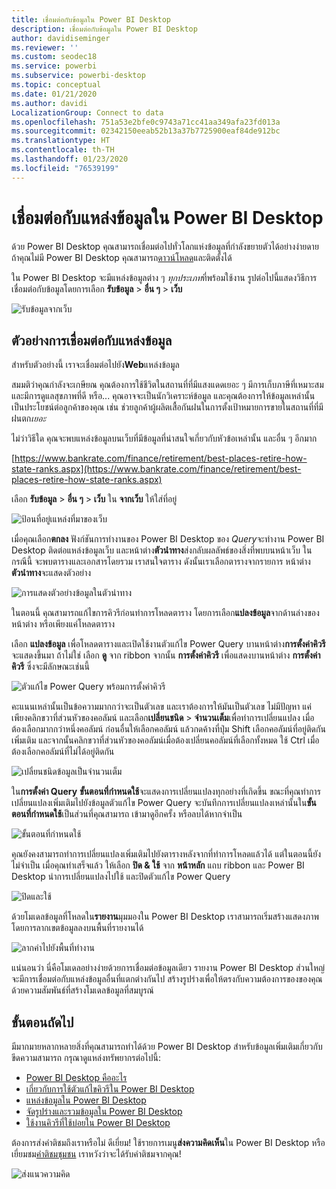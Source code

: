 ```yaml
---
title: เชื่อมต่อกับข้อมูลใน Power BI Desktop
description: เชื่อมต่อกับข้อมูลใน Power BI Desktop
author: davidiseminger
ms.reviewer: ''
ms.custom: seodec18
ms.service: powerbi
ms.subservice: powerbi-desktop
ms.topic: conceptual
ms.date: 01/21/2020
ms.author: davidi
LocalizationGroup: Connect to data
ms.openlocfilehash: 751a53e2bfe0c9743a71cc41aa349afa23fd013a
ms.sourcegitcommit: 02342150eeab52b13a37b7725900eaf84de912bc
ms.translationtype: HT
ms.contentlocale: th-TH
ms.lasthandoff: 01/23/2020
ms.locfileid: "76539199"
---
```

# <a name="connect-to-data-sources-in-power-bi-desktop"></a>เชื่อมต่อกับแหล่งข้อมูลใน Power BI Desktop

ด้วย Power BI Desktop คุณสามารถเชื่อมต่อไปทั่วโลกแห่งข้อมูลที่กำลังขยายตัวได้อย่างง่ายดาย ถ้าคุณไม่มี Power BI Desktop คุณสามารถ[ดาวน์โหลด](https://go.microsoft.com/fwlink/?LinkID=521662)และติดตั้งได้

ใน Power BI Desktop จะมีแหล่งข้อมูลต่าง ๆ *ทุกประเภท*ที่พร้อมใช้งาน รูปต่อไปนี้แสดงวิธีการเชื่อมต่อกับข้อมูลโดยการเลือก **รับข้อมูล** > **อื่น ๆ** > **เว็บ**

![รับข้อมูลจากเว็บ](media/desktop-connect-to-data/get-data-from-the-web.png)

## <a name="example-of-connecting-to-data"></a>ตัวอย่างการเชื่อมต่อกับแหล่งข้อมูล

สำหรับตัวอย่างนี้ เราจะเชื่อมต่อไปยัง**Web**แหล่งข้อมูล

สมมติว่าคุณกำลังจะเกษียณ คุณต้องการใช้ชีวิตในสถานที่ที่มีแสงแดดเยอะ ๆ มีการเก็บภาษีที่เหมาะสม และมีการดูแลสุขภาพที่ดี หรือ... คุณอาจจะเป็นนักวิเคราะห์ข้อมูล และคุณต้องการให้ข้อมูลเหล่านั้นเป็นประโยชน์ต่อลูกค้าของคุณ เช่น ช่วยลูกค้าผู้ผลิตเสื้อกันฝนในการตั้งเป้าหมายการขายในสถานที่ที่มีฝนตก*เยอะ*

ไม่ว่าวิธีใด คุณจะพบแหล่งข้อมูลบนเว็บที่มีข้อมูลที่น่าสนใจเกี่ยวกับหัวข้อเหล่านั้น และอื่น ๆ อีกมาก

[https://www.bankrate.com/finance/retirement/best-places-retire-how-state-ranks.aspx](https://www.bankrate.com/finance/retirement/best-places-retire-how-state-ranks.aspx)

เลือก **รับข้อมูล** > **อื่น ๆ** > **เว็บ** ใน **จากเว็บ** ให้ใส่ที่อยู่

![ป้อนที่อยู่เแหล่งที่มาของเว็บ](media/desktop-connect-to-data/connecttodata_3.png)

เมื่อคุณเลือก**ตกลง** ฟังก์ชันการทำงานของ Power BI Desktop ของ *Query*จะทำงาน Power BI Desktop ติดต่อแหล่งข้อมูลเว็บ และหน้าต่าง**ตัวนำทาง**ส่งกลับผลลัพธ์ของสิ่งที่พบบนหน้าเว็บ ในกรณีนี้ จะพบตารางและเอกสารโดยรวม เราสนใจตาราง ดังนั้นเราเลือกตารางจากรายการ หน้าต่าง**ตัวนำทาง**จะแสดงตัวอย่าง

![การแสดงตัวอย่างข้อมูลในตัวนำทาง](media/desktop-connect-to-data/datasources_fromnavigatordialog.png)

ในตอนนี้ คุณสามารถแก้ไขการคิวรีก่อนทำการโหลดตาราง โดยการเลือก**แปลงข้อมูล**จากด้านล่างของหน้าต่าง หรือเพียงแค่โหลดตาราง

เลือก **แปลงข้อมูล** เพื่อโหลดตารางและเปิดใช้งานตัวแก้ไข Power Query บานหน้าต่าง**การตั้งค่าคิวรี** จะแสดงขึ้นมา ถ้าไม่ใช่ เลือก **ดู** จาก ribbon จากนั้น **การตั้งค่าคิวรี** เพื่อแสดงบานหน้าต่าง **การตั้งค่าคิวรี** ซึ่งจะมีลักษณะเช่นนี้

![ตัวแก้ไข Power Query พร้อมการตั้งค่าคิวรี](media/desktop-connect-to-data/designer_gsg_editquery.png)

คะแนนเหล่านั้นเป็นข้อความมากกว่าจะเป็นตัวเลข และเราต้องการให้มันเป็นตัวเลข ไม่มีปัญหา แค่เพียงคลิกขวาที่ส่วนหัวของคอลัมน์ และเลือก**เปลี่ยนชนิด** > **จำนวนเต็ม**เพื่อทำการเปลี่ยนแปลง เมื่อต้องเลือกมากกว่าหนึ่งคอลัมน์ ก่อนอื่นให้เลือกคอลัมน์ แล้วกดค้างที่ปุ่ม Shift เลือกคอลัมน์ที่อยู่ติดกันเพิ่มเติม และจากนั้นคลิกขวาที่ส่วนหัวของคอลัมน์เมื่อต้องเปลี่ยนคอลัมน์ที่เลือกทั้งหมด ใช้ Ctrl เมื่อต้องเลือกคอลัมน์ที่ไม่ได้อยู่ติดกัน

![เปลี่ยนชนิดข้อมูลเป็นจำนวนเต็ม](media/desktop-connect-to-data/designer_gsg_changedatatype.png)

ใน**การตั้งค่า Query** **ขั้นตอนที่กำหนดใช้**จะแสดงการเปลี่ยนแปลงทุกอย่างที่เกิดขึ้น ขณะที่คุณทำการเปลี่ยนแปลงเพิ่มเติมไปยังข้อมูลตัวแก้ไข Power Query จะบันทึกการเปลี่ยนแปลงเหล่านั้นใน**ขั้นตอนที่กำหนดใช้**เป็นส่วนที่คุณสามารถ เข้ามาดูอีกครั้ง หรือลบได้หากจำเป็น

![ขั้นตอนที่กำหนดใช้](media/desktop-connect-to-data/designer_gsg_appliedsteps_changedtype.png)

คุณยังคงสามารถทำการเปลี่ยนแปลงเพิ่มเติมไปยังตารางหลังจากที่ทำการโหลดแล้วได้ แต่ในตอนนี้ยังไม่จำเป็น เมื่อคุณทำเสร็จแล้ว ให้เลือก **ปิด & ใช้** จาก **หน้าหลัก** แถบ ribbon และ Power BI Desktop นำการเปลี่ยนแปลงไปใช้ และปิดตัวแก้ไข Power Query

![ปิดและใช้](media/desktop-connect-to-data/connecttodata_closenload.png)

ด้วยโมเดลข้อมูลที่โหลดใน**รายงาน**มุมมองใน Power BI Desktop เราสามารถเริ่มสร้างแสดงภาพ โดยการลากเขตข้อมูลลงบนพื้นที่รายงานได้

![ลากค่าไปยังพื้นที่ทำงาน](media/desktop-connect-to-data/connecttodata_dragontoreportview.png)

แน่นอนว่า นี่คือโมเดลอย่างง่ายด้วยการเชื่อมต่อข้อมูลเดียว รายงาน Power BI Desktop ส่วนใหญ่จะมีการเชื่อมต่อกับแหล่งข้อมูลอื่นที่แตกต่างกันไป สร้างรูปร่างเพื่อให้ตรงกับความต้องการของของคุณด้วยความสัมพันธ์ที่สร้างโมเดลข้อมูลที่สมบูรณ์

## <a name="next-steps"></a>ขั้นตอนถัดไป
มีมากมายหลากหลายสิ่งที่คุณสามารถทำได้ด้วย Power BI Desktop สำหรับข้อมูลเพิ่มเติมเกี่ยวกับขีดความสามารถ กรุณาดูแหล่งทรัพยากรต่อไปนี้:

* [Power BI Desktop คืออะไร](desktop-what-is-desktop.md)
* [เกี่ยวกับการใช้ตัวแก้ไขคิวรีใน Power BI Desktop](desktop-query-overview.md)
* [แหล่งข้อมูลใน Power BI Desktop](desktop-data-sources.md)
* [จัดรูปร่างและรวมข้อมูลใน Power BI Desktop](desktop-shape-and-combine-data.md)
* [ใช้งานคิวรีที่ใช้บ่อยใน Power BI Desktop](desktop-common-query-tasks.md)   

ต้องการส่งคำติชมถึงเราหรือไม่ ดีเยี่ยม! ใช้รายการเมนู**ส่งความคิดเห็น**ใน Power BI Desktop หรือเยี่ยมชม[คำติชมชุมชน](https://community.powerbi.com/t5/Community-Feedback/bd-p/community-feedback) เราหวังว่าจะได้รับคำติชมจากคุณ!

![ส่งแนวความคิด](media/desktop-connect-to-data/sendfeedback.png)

